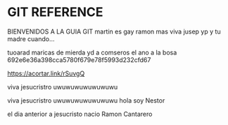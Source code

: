 # GIT REFERENCE


BIENVENIDOS A LA GUIA GIT
martin es gay
ramon mas
viva jusep
yp y tu madre cuando...

tuoarad maricas de mierda yd a comseros el ano a la bosa
692e6e36a398cca5780f679e78f5993d232cfd67

https://acortar.link/rSuvgQ




viva jesucristro uwuwuwuwuwuwuwu

viva jesucristro uwuwuwuwuwuwuwu
hola soy Nestor

el dia anterior a jesucristo nacio Ramon Cantarero